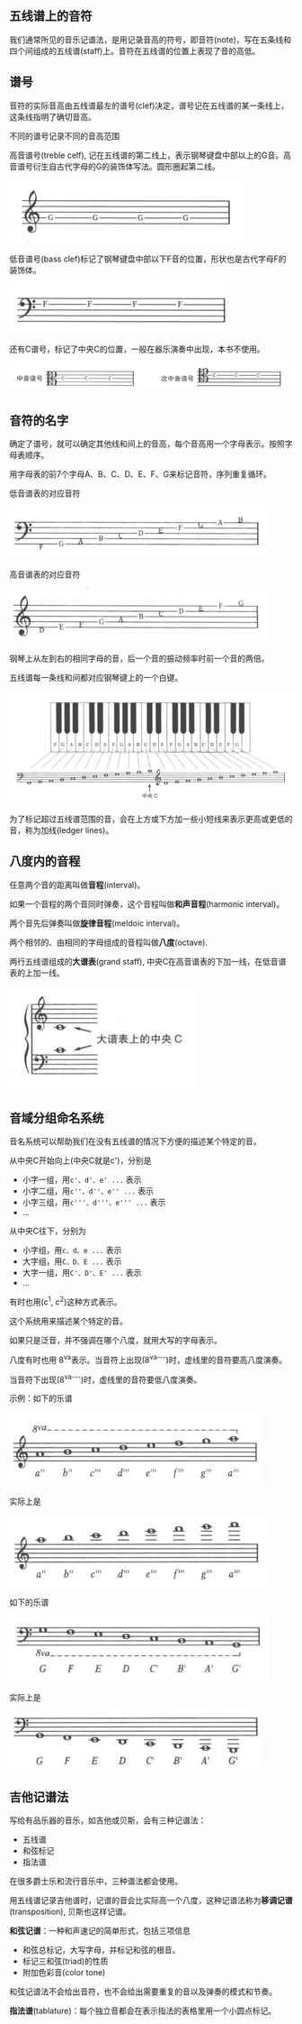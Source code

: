 
## 五线谱上的音符

我们通常所见的音乐记谱法，是用记录音高的符号，即音符(note)，写在五条线和四个间组成的五线谱(staff)上。音符在五线谱的位置上表现了音的高低。

## 谱号

音符的实际音高由五线谱最左的谱号(clef)决定，谱号记在五线谱的某一条线上，这条线指明了确切音高。

不同的谱号记录不同的音高范围

高音谱号(treble celf), 记在五线谱的第二线上，表示钢琴键盘中部以上的G音。高音谱号衍生自古代字母的G的装饰体写法。圆形圈起第二线。

![treble](img/treble-clef.png)

低音谱号(bass clef)标记了钢琴键盘中部以下F音的位置，形状也是古代字母F的装饰体。

![bass](img/bass-clef.png)

还有C谱号，标记了中央C的位置，一般在器乐演奏中出现，本书不使用。

![c](img/c-clef.png)

## 音符的名字

确定了谱号，就可以确定其他线和间上的音高，每个音高用一个字母表示。按照字母表顺序。

用字母表的前7个字母A、B、C、D、E、F、G来标记音符，序列重复循环。

低音谱表的对应音符

![bass-note](img/bass-note.png)

高音谱表的对应音符

![treble-note](img/treble-note.png)


钢琴上从左到右的相同字母的音，后一个音的振动频率时前一个音的两倍。

五线谱每一条线和间都对应钢琴键上的一个白键。

![keyboard-note](img/keyboard-note.png)

为了标记超过五线谱范围的音，会在上方或下方加一些小短线来表示更高或更低的音，称为加线(ledger lines)。


## 八度内的音程

任意两个音的距离叫做**音程**(interval)。

如果一个音程的两个音同时弹奏，这个音程叫做**和声音程**(harmonic interval)。

两个音先后弹奏叫做**旋律音程**(meldoic interval)。

两个相邻的、由相同的字母组成的音程叫做**八度**(octave).

两行五线谱组成的**大谱表**(grand staff), 中央C在高音谱表的下加一线，在低音谱表的上加一线。

![grand-staff](img/grand-staff.png)


## 音域分组命名系统

音名系统可以帮助我们在没有五线谱的情况下方便的描述某个特定的音。

从中央C开始向上(中央C就是c')，分别是
+ 小字一组，用`c'、d'、e' ...` 表示
+ 小字二组，用`c''、d''、e'' ...` 表示
+ 小字三组，用`c'''、d'''、e''' ...` 表示
+ ...

从中央C往下，分别为
+ 小字组，用`c、d、e ...` 表示
+ 大字组，用`C、D、E ...` 表示
+ 大字一组，用`C'、D'、E' ...` 表示
+ ...

有时也用(c<sup>1</sup>, c<sup>2</sup>)这种方式表示。

这个系统用来描述某个特定的音。

如果只是泛音，并不强调在哪个八度，就用大写的字母表示。

八度有时也用 8<sup>va</sup>表示。当音符上出现(8<sup>va---</sup>)时，虚线里的音符要高八度演奏。

当音符下出现(8<sup>va---</sup>)时，虚线里的音符要低八度演奏。

示例：如下的乐谱

![8va-on](img/8va-on.png)

实际上是

![8va-on](img/8va-on-actual.png)

如下的乐谱

![8va-under](img/8va-under.png)

实际上是

![8va-under](img/8va-under-actual.png)


## 吉他记谱法

写给有品乐器的音乐，如吉他或贝斯，会有三种记谱法：
+ 五线谱
+ 和弦标记
+ 指法谱

在很多爵士乐和流行音乐中，三种谱法都会使用。

用五线谱记录吉他谱时，记谱的音会比实际高一个八度，这种记谱法称为**移调记谱**(transposition), 贝斯也这样记谱。

**和弦记谱**：一种和声速记的简单形式，包括三项信息
+ 和弦总标记，大写字母，并标记和弦的根音。
+ 标记三和弦(triad)的性质
+ 附加色彩音(color tone)

和弦记谱法不会给出音符，也不会给出需要重复的音以及弹奏的模式和节奏。

**指法谱**(tablature)：每个独立音都会在表示指法的表格里用一个小圆点标记。